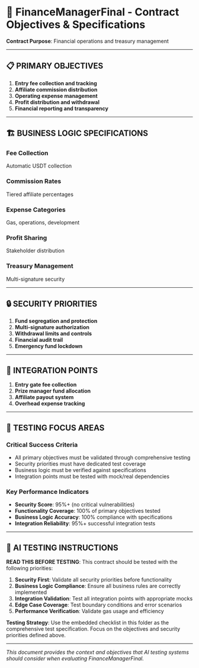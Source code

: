 # 🎯 FinanceManagerFinal - Contract Objectives & Specifications

**Contract Purpose**: Financial operations and treasury management

---

## 📋 PRIMARY OBJECTIVES

1. **Entry fee collection and tracking**
2. **Affiliate commission distribution**
3. **Operating expense management**
4. **Profit distribution and withdrawal**
5. **Financial reporting and transparency**

---

## 🏗️ BUSINESS LOGIC SPECIFICATIONS

### Fee Collection
Automatic USDT collection

### Commission Rates
Tiered affiliate percentages

### Expense Categories
Gas, operations, development

### Profit Sharing
Stakeholder distribution

### Treasury Management
Multi-signature security

---

## 🔒 SECURITY PRIORITIES

1. **Fund segregation and protection**
2. **Multi-signature authorization**
3. **Withdrawal limits and controls**
4. **Financial audit trail**
5. **Emergency fund lockdown**

---

## 🔗 INTEGRATION POINTS

1. **Entry gate fee collection**
2. **Prize manager fund allocation**
3. **Affiliate payout system**
4. **Overhead expense tracking**

---

## 🎯 TESTING FOCUS AREAS

### Critical Success Criteria
- All primary objectives must be validated through comprehensive testing
- Security priorities must have dedicated test coverage
- Business logic must be verified against specifications
- Integration points must be tested with mock/real dependencies

### Key Performance Indicators
- **Security Score**: 95%+ (no critical vulnerabilities)
- **Functionality Coverage**: 100% of primary objectives tested
- **Business Logic Accuracy**: 100% compliance with specifications
- **Integration Reliability**: 95%+ successful integration tests

---

## 🤖 AI TESTING INSTRUCTIONS

**READ THIS BEFORE TESTING**: This contract should be tested with the following priorities:
1. **Security First**: Validate all security priorities before functionality
2. **Business Logic Compliance**: Ensure all business rules are correctly implemented
3. **Integration Validation**: Test all integration points with appropriate mocks
4. **Edge Case Coverage**: Test boundary conditions and error scenarios
5. **Performance Verification**: Validate gas usage and efficiency

**Testing Strategy**: Use the embedded checklist in this folder as the comprehensive test specification. Focus on the objectives and security priorities defined above.

---

*This document provides the context and objectives that AI testing systems should consider when evaluating FinanceManagerFinal.*